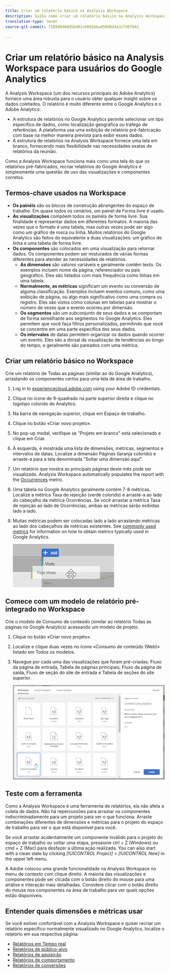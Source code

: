 ```yaml
---
title: Criar um relatório básico na Analysis Workspace
description: Saiba como criar um relatório básico na Analysis Workspace em um formato direcionado para usuários familiarizados com ferramentas de terceiros, como o Google Analytics.
translation-type: tm+mt
source-git-commit: 71899840dd5b401c6892b6ad5088d4a32fd07042

---
```



# Criar um relatório básico na Analysis Workspace para usuários do Google Analytics

A Analysis Workspace (um dos recursos principais do Adobe Analytics) fornece uma área robusta para o usuário obter qualquer insight sobre os dados coletados. O relatório é muito diferente entre o Google Analytics e o Adobe Analytics:

* A estrutura de relatórios no Google Analytics permite selecionar um tipo específico de dados, como localização geográfica ou tráfego de referências. A plataforma usa uma exibição de relatório pré-fabricação com base na melhor maneira prevista para exibir esses dados.
* A estrutura de relatórios na Analysis Workspace fornece uma tela em branco, fornecendo mais flexibilidade nas necessidades exatas de relatórios da reunião.

Como a Analysis Workspace funciona mais como uma tela do que os relatórios pré-fabricados, recriar relatórios do Google Analytics é simplesmente uma questão de uso das visualizações e componentes corretos.

## Termos-chave usados na Workspace

* **Os painéis** são os blocos de construção abrangentes do espaço de trabalho. Em quase todos os cenários, um painel de Forma livre é usado.
* **As visualizações** compõem todos os painéis de forma livre. Sua finalidade é representar dados em diferentes formatos. A maioria das vezes que o formato é uma tabela, mas outras vezes pode ser algo como um gráfico de rosca ou linha. Muitos relatórios do Google Analytics são feitos do equivalente a duas visualizações: um gráfico de linha e uma tabela de forma livre.
* **Os componentes** são colocados em uma visualização para retornar dados. Os componentes podem ser misturados de várias formas diferentes para atender às necessidades de relatórios.
   * **As dimensões** são valores variáveis e geralmente contêm texto. Os exemplos incluem nome da página, referenciador ou país geográfico. Eles são listados com mais frequência como linhas em uma tabela.
   * **Normalmente, as métricas** significam um evento ou conversão de alguma classificação. Exemplos incluem eventos comuns, como uma exibição de página, ou algo mais significativo como uma compra ou registro. Eles são vistos como colunas em tabelas para mostrar o número de vezes que o evento ocorreu por dimensão.
   * **Os segmentos** são um subconjunto de seus dados e se comportam de forma semelhante aos segmentos no Google Analytics. Eles permitem que você faça filtros personalizados, permitindo que você se concentre em uma parte específica dos seus dados.
   * **Os intervalos** de datas permitem organizar os dados quando ocorrer um evento. Eles são a dorsal da visualização de tendências ao longo do tempo, e geralmente são pareados com uma métrica.

## Criar um relatório básico no Workspace

Crie um relatório de Todas as páginas (similar ao do Google Analytics), arrastando os componentes certos para uma tela de área de trabalho.

1. Log in to [experiencecloud.adobe.com](https://experiencecloud.adobe.com) using your Adobe ID credentials.
2. Clique no ícone de 9-quadrado na parte superior direita e clique no logotipo colorido do Analytics.
3. Na barra de navegação superior, clique em Espaço de trabalho.
4. Clique no botão «Criar novo projeto».
5. No pop-up modal, verifique se &quot;Projeto em branco&quot; está selecionado e clique em Criar.
6. À esquerda, é mostrada uma lista de dimensões, métricas, segmentos e intervalos de datas. Localize a dimensão Páginas (laranja colorido) e arraste-a para a tela denominada &quot;Soltar uma dimensão aqui&quot;.
7. Um relatório que mostra as principais páginas deste mês pode ser visualizado. Analysis Workspace automatically populates the report with the [Occurrences](../../../components/c-variables/c-metrics/metrics-occurrences.md) metric.
8. Uma tabela no Google Analytics geralmente contém 7-8 métricas. Localize a métrica Taxa de rejeição (verde colorido) e arraste-a ao lado do cabeçalho da métrica Ocorrências. Se você arrastar a métrica Taxa de rejeição ao lado de Ocorrências, ambas as métricas serão exibidas lado a lado.
9. Muitas métricas podem ser colocadas lado a lado arrastando métricas ao lado dos cabeçalhos de métricas existentes. See [commonly used metrics](common-metrics.md) for information on how to obtain metrics typically used in Google Analytics.

   ![Nova métrica](../assets/new_metric.png)

## Comece com um modelo de relatório pré-integrado no Workspace

Crie o modelo de Consumo de conteúdo (similar ao relatório Todas as páginas no Google Analytics) acessando um modelo de projeto.

1. Clique no botão «Criar novo projeto».
2. Localize e clique duas vezes no ícone «Consumo de conteúdo (Web)» listado em Todos os modelos.
3. Navegue por cada uma das visualizações que foram pré-criadas: Fluxo da página de entrada, Tabela de páginas principais, Fluxo da página de saída, Fluxo de seção do site de entrada e Tabela de seções do site superior.

   ![Seleção de modelo](../assets/content_consumption_template.png)

## Teste com a ferramenta

Como a Analysis Workspace é uma ferramenta de relatórios, ela não afeta a coleta de dados. Não há repercussões para arrastar os componentes indiscriminadamente para um projeto para ver o que funciona. Arraste combinações diferentes de dimensões e métricas para o projeto do espaço de trabalho para ver o que está disponível para você.

Se você arrastar acidentalmente um componente inválido para o projeto do espaço de trabalho ou voltar uma etapa, pressione ctrl + Z (Windows) ou cmd + Z (Mac) para desfazer a última ação realizada. You can also start with a clean slate by clicking *[!UICONTROL Project] &gt; [!UICONTROL New]* in the upper left menu.

A Adobe colocou uma grande funcionalidade na Analysis Workspace no menu de contexto com clique direito. A maioria das visualizações e componentes pode ser clicada com o botão direito do mouse para uma análise e interação mais detalhadas. Considere clicar com o botão direito do mouse nos componentes na área de trabalho para ver quais opções estão disponíveis.

## Entender quais dimensões e métricas usar

Se você estiver confortável com a Analysis Workspace e quiser recriar um relatório específico normalmente visualizado no Google Analytics, localize o relatório em sua respectiva página:

* [Relatórios em Tempo real](realtime-reports.md)
* [Relatórios de público-alvo](audience-reports.md)
* [Relatórios de aquisição](acquisition-reports.md)
* [Relatórios de comportamento](behavior-reports.md)
* [Relatórios de conversões](conversions-reports.md)
